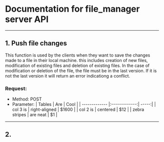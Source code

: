 # Documentation for file_manager server API
***
## 1. Push file changes

This function is used by the clients when they want to save the changes made to a file in their local machine. this includes creation of new files, modification of existing files and deletion of existing files. In the case of modification or deletion of the file, the file must be in the last version. If it is not the last version it will return an error indicationg a conflict.

### Request:
* Method: POST 
* Parameter: 
| Tables        | Are           | Cool  |
| ------------- |:-------------:| -----:|
| col 3 is      | right-aligned | $1600 |
| col 2 is      | centered      |   $12 |
| zebra stripes | are neat      |    $1 |


***
## 2.